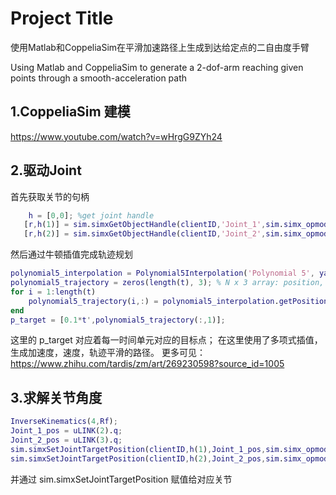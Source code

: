 # Project Title

使用Matlab和CoppeliaSim在平滑加速路径上生成到达给定点的二自由度手臂

Using Matlab and CoppeliaSim to generate a 2-dof-arm reaching given points through a smooth-acceleration path


## 1.CoppeliaSim 建模
https://www.youtube.com/watch?v=wHrgG9ZYh24


## 2.驱动Joint
首先获取关节的句柄
```Matlab
    h = [0,0]; %get joint handle
   [r,h(1)] = sim.simxGetObjectHandle(clientID,'Joint_1',sim.simx_opmode_blocking);
   [r,h(2)] = sim.simxGetObjectHandle(clientID,'Joint_2',sim.simx_opmode_blocking);
```
然后通过牛顿插值完成轨迹规划
```Matlab
polynomial5_interpolation = Polynomial5Interpolation('Polynomial 5', yaxis_points, xaxis_points);
polynomial5_trajectory = zeros(length(t), 3); % N x 3 array: position, velocity, acceleration
for i = 1:length(t)
    polynomial5_trajectory(i,:) = polynomial5_interpolation.getPosition(t(i));
end
p_target = [0.1*t',polynomial5_trajectory(:,1)];
```
这里的 p_target 对应着每一时间单元对应的目标点；
在这里使用了多项式插值，生成加速度，速度，轨迹平滑的路径。
更多可见：
https://www.zhihu.com/tardis/zm/art/269230598?source_id=1005

## 3.求解关节角度
```Matlab
InverseKinematics(4,Rf);
Joint_1_pos = uLINK(2).q;
Joint_2_pos = uLINK(3).q;
sim.simxSetJointTargetPosition(clientID,h(1),Joint_1_pos,sim.simx_opmode_blocking);
sim.simxSetJointTargetPosition(clientID,h(2),Joint_2_pos,sim.simx_opmode_blocking);
```
并通过 sim.simxSetJointTargetPosition 赋值给对应关节

